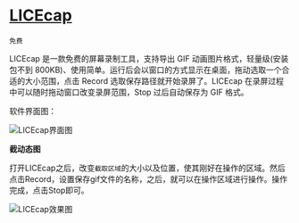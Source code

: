 # [LICEcap](http://www.cockos.com/licecap/)  

`免费`

LICEcap 是一款免费的屏幕录制工具，支持导出 GIF 动画图片格式，轻量级(安装包不到 800KB)、使用简单。运行后会以窗口的方式显示在桌面，拖动选取一个合适的大小范围，点击 Record 选取保存路径就开始录屏了。LICEcap 在录屏过程中可以随时拖动窗口改变录屏范围，Stop 过后自动保存为 GIF 格式。

软件界面图：

![LICEcap界面图][2]

**截动态图**

打开LICEcap之后，改变`截取区域`的大小以及位置，使其刚好在操作的区域。然后点击Record，设置保存gif文件的名称，之后，就可以在操作区域进行操作。操作完成，点击Stop即可。

![LICEcap效果图][1]

[1]: http://xuelangzf-github.qiniudn.com/2014-11-11_LICEcap.gif
[2]: http://xuelangzf-github.qiniudn.com/apps_LICEcap_view.png